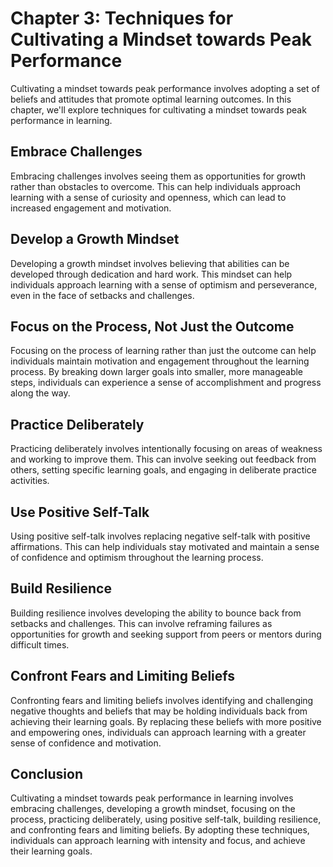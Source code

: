 Chapter 3: Techniques for Cultivating a Mindset towards Peak Performance
========================================================================

Cultivating a mindset towards peak performance involves adopting a set of beliefs and attitudes that promote optimal learning outcomes. In this chapter, we'll explore techniques for cultivating a mindset towards peak performance in learning.

Embrace Challenges
------------------

Embracing challenges involves seeing them as opportunities for growth rather than obstacles to overcome. This can help individuals approach learning with a sense of curiosity and openness, which can lead to increased engagement and motivation.

Develop a Growth Mindset
------------------------

Developing a growth mindset involves believing that abilities can be developed through dedication and hard work. This mindset can help individuals approach learning with a sense of optimism and perseverance, even in the face of setbacks and challenges.

Focus on the Process, Not Just the Outcome
------------------------------------------

Focusing on the process of learning rather than just the outcome can help individuals maintain motivation and engagement throughout the learning process. By breaking down larger goals into smaller, more manageable steps, individuals can experience a sense of accomplishment and progress along the way.

Practice Deliberately
---------------------

Practicing deliberately involves intentionally focusing on areas of weakness and working to improve them. This can involve seeking out feedback from others, setting specific learning goals, and engaging in deliberate practice activities.

Use Positive Self-Talk
----------------------

Using positive self-talk involves replacing negative self-talk with positive affirmations. This can help individuals stay motivated and maintain a sense of confidence and optimism throughout the learning process.

Build Resilience
----------------

Building resilience involves developing the ability to bounce back from setbacks and challenges. This can involve reframing failures as opportunities for growth and seeking support from peers or mentors during difficult times.

Confront Fears and Limiting Beliefs
-----------------------------------

Confronting fears and limiting beliefs involves identifying and challenging negative thoughts and beliefs that may be holding individuals back from achieving their learning goals. By replacing these beliefs with more positive and empowering ones, individuals can approach learning with a greater sense of confidence and motivation.

Conclusion
----------

Cultivating a mindset towards peak performance in learning involves embracing challenges, developing a growth mindset, focusing on the process, practicing deliberately, using positive self-talk, building resilience, and confronting fears and limiting beliefs. By adopting these techniques, individuals can approach learning with intensity and focus, and achieve their learning goals.
